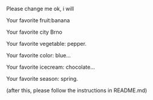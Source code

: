 

Please change me
ok, i will



Your favorite fruit:banana 

Your favorite city Brno

Your favorite vegetable: pepper.

Your favorite color: blue...

Your favorite icecream: chocolate...

Your favorite season: spring.


(after this, please follow the instructions in README.md)


